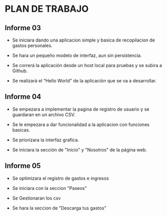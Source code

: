 # PLAN DE TRABAJO

## Informe 03
 - Se iniciara dando una aplicacion simple y basica de recopilacion de gastos personales.

 - Se hara un pequeño modelo de interfaz, aun sin persistencia.

 - Se correrá la aplicación desde un host local para pruebas y se subira a Github.

 - Se realizará el “Hello World” de la aplicación que se va a desarrollar.

## Informe 04

 - Se empezara a implementar la pagina de registro de usuario y se guardaran en un archivo CSV. 

 - Se le empezara a dar funcionalidad a la aplicacion con funciones basicas.

 - Se priorizara la interfaz grafica.

 - Se iniciara la sección de "Inicio" y "Nosotros" de la página web.

## Informe 05

 - Se optimizara el registro de gastos e ingresos

 - Se iniciara con la seccion "Paseos"

 - Se Gestionaran los csv 

 - Se hara la seccion de "Descarga tus gastos"

